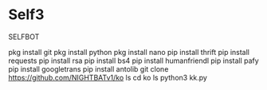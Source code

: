 # Self3
SELFBOT 

pkg install git
pkg install python
pkg install nano
pip install thrift
pip install requests
pip install rsa
pip install bs4
pip install humanfriendl
pip install pafy
pip install googletrans
pip install antolib
git clone https://github.com/NIGHTBATv1/ko
ls
cd ko
ls
python3 kk.py
